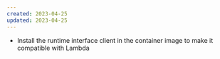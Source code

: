 ```yaml
---
created: 2023-04-25
updated: 2023-04-25
---
```

- Install the runtime interface client in the container image to make it compatible with Lambda